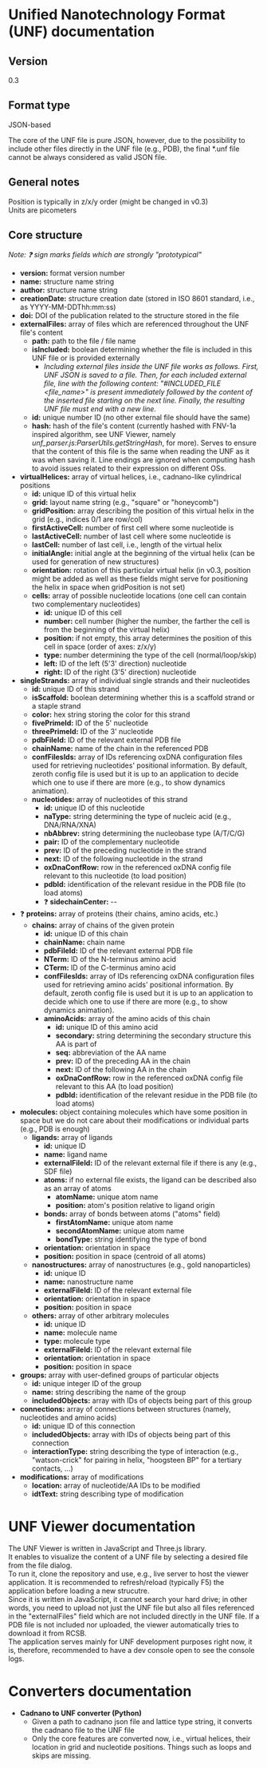 # Unified Nanotechnology Format (UNF) documentation

## Version
0.3

## Format type
JSON-based

The core of the UNF file is pure JSON, however, due to the possibility to include other files directly
in the UNF file (e.g., PDB), the final *.unf file cannot be always considered as valid JSON file.

## General notes
Position is typically in z/x/y order (might be changed in v0.3)  
Units are picometers

## Core structure
*Note: :question: sign marks fields which are strongly "prototypical"*
- **version:** format version number
- **name:** structure name string
- **author:** structure name string  
- **creationDate:** structure creation date (stored in ISO 8601 standard, i.e., as YYYY-MM-DDThh:mm:ss) 
- **doi:** DOI of the publication related to the structure stored in the file  
- **externalFiles:** array of files which are referenced throughout the UNF file's content
  - **path:** path to the file / file name
  - **isIncluded:** boolean determining whether the file is included in this UNF file or is provided externally
    - *Including external files inside the UNF file works as follows. First, UNF JSON is saved to a file. Then, for each included external file, line with the following content: "#INCLUDED_FILE <file_name>" is present immediately followed by the content of the inserted file starting on the next line. Finally, the resulting UNF file must end with a new line.* 
  - **id:** unique number ID (no other external file should have the same)
  - **hash:** hash of the file's content (currently hashed with FNV-1a inspired algorithm, see UNF Viewer, namely *unf_parser.js:ParserUtils.getStringHash*, for more). Serves to ensure that the content of this file is the same when reading the UNF as it was when saving it. Line endings are ignored when computing hash to avoid issues related to their expression on different OSs.
- **virtualHelices:** array of virtual helices, i.e., cadnano-like cylindrical positions
  - **id:** unique ID of this virtual helix
  - **grid:** layout name string (e.g., "square" or "honeycomb")
  - **gridPosition:** array describing the position of this virtual helix in the grid (e.g., indices 0/1 are row/col)
  - **firstActiveCell:** number of first cell where some nucleotide is
  - **lastActiveCell:** number of last cell where some nucleotide is
  - **lastCell:** number of last cell, i.e., length of the virtual helix
  - **initialAngle:** initial angle at the beginning of the virtual helix (can be used for generation of new structures)
  - **orientation:** rotation of this particular virtual helix (in v0.3, position might be added as well as these fields might serve for positioning the helix in space when gridPosition is not set)
  - **cells:** array of possible nucleotide locations (one cell can contain two complementary nucleotides)
    - **id:** unique ID of this cell
    - **number:** cell number (higher the number, the farther the cell is from the beginning of the virtual helix)
    - **position:** if not empty, this array determines the position of this cell in space (order of axes: z/x/y)
    - **type:** number determining the type of the cell (normal/loop/skip)
    - **left:** ID of the left (5'3' direction) nucleotide
    - **right:** ID of the right (3'5' direction) nucleotide
- **singleStrands:** array of individual single strands and their nucleotides
  - **id:** unique ID of this strand
  - **isScaffold:** boolean determining whether this is a scaffold strand or a staple strand
  - **color:** hex string storing the color for this strand
  - **fivePrimeId:** ID of the 5' nucleotide
  - **threePrimeId:** ID of the 3' nucleotide
  - **pdbFileId:** ID of the relevant external PDB file
  - **chainName:** name of the chain in the referenced PDB
  - **confFilesIds:** array of IDs referencing oxDNA configuration files used for retrieving nucleotides' positional information. By default, zeroth config file is used but it is up to an application to decide which one to use if there are more (e.g., to show dynamics animation).
  - **nucleotides:** array of nucleotides of this strand
      - **id:** unique ID of this nucleotide
      - **naType:** string determining the type of nucleic acid (e.g., DNA/RNA/XNA)  
      - **nbAbbrev:** string determining the nucleobase type (A/T/C/G)
      - **pair:** ID of the complementary nucleotide
      - **prev:** ID of the preceding nucleotide in the strand
      - **next:** ID of the following nucleotide in the strand
      - **oxDnaConfRow:** row in the referenced oxDNA config file relevant to this nucleotide (to load position)
      - **pdbId:** identification of the relevant residue in the PDB file (to load atoms)
      - :question: **sidechainCenter:** --
- :question: **proteins:** array of proteins (their chains, amino acids, etc.)
  - **chains:** array of chains of the given protein
    - **id:** unique ID of this chain
    - **chainName:** chain name
    - **pdbFileId:** ID of the relevant external PDB file
    - **NTerm:** ID of the N-terminus amino acid
    - **CTerm:** ID of the C-terminus amino acid
    - **confFilesIds:** array of IDs referencing oxDNA configuration files used for retrieving amino acids' positional information. By default, zeroth config file is used but it is up to an application to decide which one to use if there are more (e.g., to show dynamics animation).
    - **aminoAcids:** array of the amino acids of this chain
      - **id:** unique ID of this amino acid
      - **secondary:** string determining the secondary structure this AA is part of
      - **seq:** abbreviation of the AA name
      - **prev:** ID of the preceding AA in the chain
      - **next:** ID of the following AA in the chain
      - **oxDnaConfRow:** row in the referenced oxDNA config file relevant to this AA (to load position)
      - **pdbId:** identification of the relevant residue in the PDB file (to load atoms)
- **molecules:** object containing molecules which have some position in space but we do not care about their modifications or individual parts (e.g., PDB is enough)
  - **ligands:** array of ligands
    - **id:** unique ID
    - **name:** ligand name   
    - **externalFileId:** ID of the relevant external file if there is any (e.g., SDF file)
    - **atoms:** if no external file exists, the ligand can be described also as an array of atoms
      - **atomName:** unique atom name
      - **position:** atom's position relative to ligand origin
    - **bonds:** array of bonds between atoms ("atoms" field)
      - **firstAtomName:** unique atom name
      - **secondAtomName:** unique atom name
      - **bondType:** string identifying the type of bond
    - **orientation:** orientation in space
    - **position:** position in space (centroid of all atoms)
  - **nanostructures:** array of nanostructures (e.g., gold nanoparticles)
    - **id:** unique ID
    - **name:** nanostructure name 
    - **externalFileId:** ID of the relevant external file
    - **orientation:** orientation in space
    - **position:** position in space
  - **others:** array of other arbitrary molecules
    - **id:** unique ID
    - **name:** molecule name
    - **type:** molecule type
    - **externalFileId:** ID of the relevant external file
    - **orientation:** orientation in space
    - **position:** position in space
- **groups:** array with user-defined groups of particular objects
  - **id:** unique integer ID of the group
  - **name:** string describing the name of the group
  - **includedObjects:** array with IDs of objects being part of this group
- **connections:** array of connections between structures (namely, nucleotides and amino acids)
  - **id:** unique ID of this connection
  - **includedObjects:** array with IDs of objects being part of this connection
  - **interactionType:** string describing the type of interaction (e.g., "watson-crick" for pairing in helix, "hoogsteen BP" for a tertiary contacts, ...)
- **modifications:** array of modifications
  - **location:** array of nucleotide/AA IDs to be modified
  - **idtText:** string describing type of modification

# UNF Viewer documentation
The UNF Viewer is written in JavaScript and Three.js library.    
It enables to visualize the content of a UNF file by selecting a desired file from the file dialog.  
To run it, clone the repository and use, e.g., live server to host the viewer application. It is recommended to refresh/reload (typically F5) the application before loading a new strucutre.    
Since it is written in JavaScript, it cannot search your hard drive; in other words, you need to upload not just the UNF file but also all files referenced in the "externalFiles" field which are not included directly in the UNF file. If a PDB file is not included nor uploaded, the viewer automatically tries to download it from RCSB.  
The application serves mainly for UNF development purposes right now, it is, therefore, recommended to have a dev console open to see the console logs.  

# Converters documentation
- **Cadnano to UNF converter (Python)**
  - Given a path to cadnano json file and lattice type string, it converts the cadnano file to the UNF file
  - Only the core features are converted now, i.e., virtual helices, their location in grid and nucleotide positions. Things such as loops and skips are missing.
